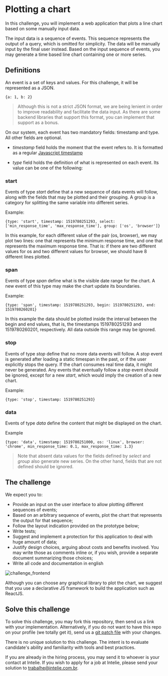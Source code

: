 # Plotting a chart

In this challenge, you will implement a web application that plots a line chart based on some manually input data.

The input data is a sequence of events. This sequence represents the output of a query, which is omitted for simplicity. The data will be manually input by the final user instead. Based on the input sequence of events, you may generate a time based line chart containing one or more series.

## Definitions

An event is a set of keys and values. For this challenge, it will be represented as a JSON.

```
{a: 1, b: 2}
```

> Although this is not a strict JSON format, we are being lenient in order to improve readability and facilitate the data input. As there are some backend libraries that support this format, you can implement that support as a bonus.

On our system, each event has two mandatory fields: timestamp and type. All other fields are optional.

- _timestamp_ field holds the moment that the event refers to. It is formatted as a regular [Javascript timestamp](https://developer.mozilla.org/en-US/docs/Web/JavaScript/Reference/Global_Objects/Date/getTime)

- _type_ field holds the definition of what is represented on each event. Its value can be one of the following:

### start

Events of type _start_ define that a new sequence of data events will follow, along with the fields that may be plotted and their grouping. A group is a category for splitting the same variable into different series.

Example:

```
{type: 'start', timestamp: 1519780251293, select: ['min_response_time', 'max_response_time'], group: ['os', 'browser']}
```

In this example, for each different value of the pair (os, browser), we may plot two lines: one that represents the minimum response time, and one that represents the maximum response time. That is: if there are two different values for os and two different values for browser, we should have 8 different lines plotted.

### span

Events of type _span_ define what is the visible date range for the chart. A new event of this type may make the chart update its boundaries.

Example:

```
{type: 'span', timestamp: 1519780251293, begin: 1519780251293, end: 1519780260201}
```

In this example the data should be plotted inside the interval between the begin and end values, that is, the timestamps 1519780251293 and 1519780260201, respectively. All data outside this range may be ignored.

### stop

Events of type _stop_ define that no more data events will follow.
A _stop_ event is generated after loading a static timespan in the past, or if the user explicitly stops the query. If the chart consumes real time data, it might never be generated.
Any events that eventually follow a _stop_ event should be ignored, except for a new _start_, which would imply the creation of a new chart.

Example:

```
{type: 'stop', timestamp: 1519780251293}
```

### data

Events of type _data_ define the content that might be displayed on the chart.

Example

```
{type: 'data', timestamp: 1519780251000, os: 'linux', browser: 'chrome', min_response_time: 0.1, max_response_time: 1.3}
```

> Note that absent data values for the fields defined by _select_ and _group_ also generate new series. On the other hand, fields that are not defined should be ignored.

## The challenge

We expect you to:

- Provide an input on the user interface to allow plotting different sequences of events;
- Based on an arbitrary sequence of events, plot the chart that represents the output for that sequence;
- Follow the layout indication provided on the prototype below;
- Write tests;
- Suggest and implement a protection for this application to deal with huge amount of data;
- Justify design choices, arguing about costs and benefits involved. You may write those as comments inline or, if you wish, provide a separate document summarizing those choices;
- Write all code and documentation in english

![challenge_frontend](https://github.com/intelie/challenge-chart-plot/raw/master/challenge_frontend.png "Expected user interface")

Although you can choose any graphical library to plot the chart, we suggest that you use a declarative JS framework to build the application such as ReactJS.

## Solve this challenge

To solve this challenge, you may fork this repository, then
send us a link with your implementation. Alternatively, if you do not want to have this repo on
your profile (we totally get it), send us a
[git patch file](https://www.devroom.io/2009/10/26/how-to-create-and-apply-a-patch-with-git/)
with your changes.

There is no unique solution to this challenge. The intent is to evaluate candidate's ability and familiarity with tools and best practices.

If you are already in the hiring process, you may send it to whoever is your contact at Intelie. If you wish to apply for a job at Intelie, please send your solution to [trabalhe@intelie.com.br](mailto:trabalhe@intelie.com.br).
